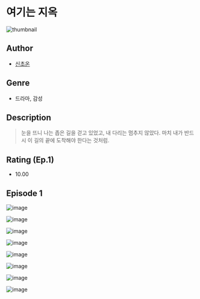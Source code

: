 # 여기는 지옥
![thumbnail](https://image-comic.pstatic.net/user_contents_data/challenge_comic/2023/05/23/upload_4049969043638466403_480x623.jpeg)

## Author
- [신초온](https://comic.naver.com/artistTitle?id=366820)

## Genre
- 드라마, 감성

## Description
> 눈을 뜨니 나는 좁은 길을 걷고 있었고, 내 다리는 멈추지 않았다. 마치 내가 반드시 이 길의 끝에 도착해야 한다는 것처럼.


## Rating (Ep.1)
- 10.00

## Episode 1
![image](https://image-comic.pstatic.net/user_contents_data/challenge_comic/2023/05/23/366820/upload_3905525987134746937.jpeg)

![image](https://image-comic.pstatic.net/user_contents_data/challenge_comic/2023/05/23/366820/upload_4048794564144816694.jpeg)

![image](https://image-comic.pstatic.net/user_contents_data/challenge_comic/2023/05/23/366820/upload_3991427561323586915.jpeg)

![image](https://image-comic.pstatic.net/user_contents_data/challenge_comic/2023/05/23/366820/upload_3703191661810103141.jpeg)

![image](https://image-comic.pstatic.net/user_contents_data/challenge_comic/2023/05/23/366820/upload_7016996592753337145.jpeg)

![image](https://image-comic.pstatic.net/user_contents_data/challenge_comic/2023/05/23/366820/upload_3617294734037967970.jpeg)

![image](https://image-comic.pstatic.net/user_contents_data/challenge_comic/2023/05/23/366820/upload_7293924165468698422.jpeg)

![image](https://image-comic.pstatic.net/user_contents_data/challenge_comic/2023/05/23/366820/upload_3618132334281385528.jpeg)
